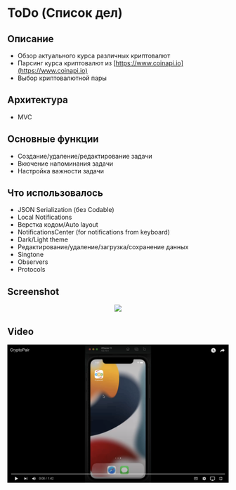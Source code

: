 # ToDo (Список дел)
## Описание
* Обзор актуального курса различных криптовалют
* Парсинг курса криптовалют из [https://www.coinapi.io](https://www.coinapi.io)
* Выбор криптовалютной пары
## Архитектура
* MVC
## Основные функции
* Создание/удаление/редактирование задачи
* Вкючение напоминания задачи
* Настройка важности задачи
## Что использовалось
* JSON Serialization (без Codable)
* Local Notifications
* Верстка кодом/Auto layout
* NotificationsCenter (for notifications from keyboard)
* Dark/Light theme
* Редактирование/удаление/загрузка/сохранение данных
* Singtone
* Observers
* Protocols
## Screenshot
<p align="center">
  <img src = "https://media.githubusercontent.com/media/daniilsimakhin/ToDo/main/IMG_2722.png/">
</p>

## Video
[![Alt text for your video](https://github.com/daniilsimakhin/CryptoPair/blob/main/Source/Снимок%20экрана%202022-05-23%20в%2002.01.12.png)](https://youtu.be/QVYmPq3LMN8)

